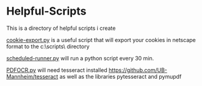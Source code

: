 # Helpful-Scripts

This is a directory of helpful scripts i create

[cookie-export.py](https://github.com/biffthundermuffin/Helpful-Scripts/blob/main/cookie-export.py) is a useful script that will export your cookies in netscape format to the c:\scripts\ directory

[scheduled-runner.py](https://github.com/biffthundermuffin/Helpful-Scripts/blob/main/scheduled-runner.py) will run a python script every 30 min.

[PDFOCR.py](https://github.com/biffthundermuffin/Helpful-Scripts/blob/main/pdfocr.py) will need tesseract installed https://github.com/UB-Mannheim/tesseract  as well as the libraries pytesseract and pymupdf

